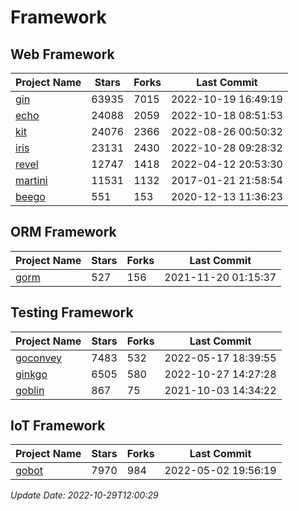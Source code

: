 # Framework

## Web Framework
| Project Name | Stars | Forks | Last Commit |
| ------------ | ----- | ----- | ----------- |
| [gin](https://github.com/gin-gonic/gin) | 63935 | 7015 | 2022-10-19 16:49:19 |
| [echo](https://github.com/labstack/echo) | 24088 | 2059 | 2022-10-18 08:51:53 |
| [kit](https://github.com/go-kit/kit) | 24076 | 2366 | 2022-08-26 00:50:32 |
| [iris](https://github.com/kataras/iris) | 23131 | 2430 | 2022-10-28 09:28:32 |
| [revel](https://github.com/revel/revel) | 12747 | 1418 | 2022-04-12 20:53:30 |
| [martini](https://github.com/go-martini/martini) | 11531 | 1132 | 2017-01-21 21:58:54 |
| [beego](https://github.com/astaxie/beego) | 551 | 153 | 2020-12-13 11:36:23 |

## ORM Framework
| Project Name | Stars | Forks | Last Commit |
| ------------ | ----- | ----- | ----------- |
| [gorm](https://github.com/jinzhu/gorm) | 527 | 156 | 2021-11-20 01:15:37 |

## Testing Framework
| Project Name | Stars | Forks | Last Commit |
| ------------ | ----- | ----- | ----------- |
| [goconvey](https://github.com/smartystreets/goconvey) | 7483 | 532 | 2022-05-17 18:39:55 |
| [ginkgo](https://github.com/onsi/ginkgo) | 6505 | 580 | 2022-10-27 14:27:28 |
| [goblin](https://github.com/franela/goblin) | 867 | 75 | 2021-10-03 14:34:22 |

## IoT Framework
| Project Name | Stars | Forks | Last Commit |
| ------------ | ----- | ----- | ----------- |
| [gobot](https://github.com/hybridgroup/gobot) | 7970 | 984 | 2022-05-02 19:56:19 |

*Update Date: 2022-10-29T12:00:29*